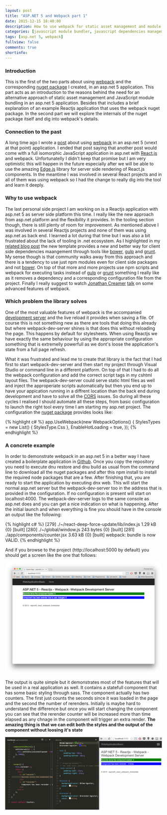 ```yaml
---
layout: post
title: "ASP.NET 5 and Webpack part 1"
date: 2015-12-15 18:40:00
description: How to use webpack for static asset management and module bundling in an asp.net 5 application 
categories: [javascript module bundler, javascript dependencies management, css module bundler, css dependencies management]
tags: [asp.net 5, webpack]
fullview: false
comments: true
shortinfo: 
---
```


### Introduction
This is the first of the two parts about using [webpack][webpack] and the corresponding [nuget package][nuget] I created, in an asp.net 5 application.
This part acts as an introduction to the reasons behind the need for an alternative approach of static asset management and JavaScript module bundling in an asp.net 5 application.
Besides that includes a brief explanation of an example Reactjs application that uses the webpack nuget package. In the second part we will explore the internals of the nuget package itself and dig into webpack's details. 

### Connection to the past
A long time ago I wrote a [post][previous-post] about using [webpack][webpack]
in an asp.net 5 (vnext at that point) application. I ended that post saying that another post would come with a full isomorphic JavaScript application in asp.net with [React.js][react] and webpack.
Unfortunatelly I didn't keep that promise but I am very optimistic this will happen in the future especially after we will be able to use the amazing [Edge.js][edgejs] library for server side rendering of React.js components.
In the meantime I was involved in several React projects and in all of them was using webpack so I had the change to really dig into the tool and learn it deeply.

### Why to use webpack
The last personal side project I am working on is a Reactjs application with asp.net 5 as server side platform this time. I really like the new approach from asp.net platform and the flexibility it provides.
In the tooling section though, there is still plenty of room for improvement. As mentioned above I was involved in several Reactjs projects and none of them was using asp.net as back end. I learned a lot during that time
but I was also a bit frustrated about the lack of tooling in .net ecosystem. As I highlighted in my [related blog post][previous-post] the new template provides a new and better way for client side dependencies maangement
through tools like [bower][bower], [gulp][gulp] and [grunt][grunt]. My sense though is that community walks away from this approach and there is a tendency to use just npm modules even for client side packages and not [bower][bower].
On top of that more and more projects use npm scripts and webpack for executing tasks instead of [gulp][gulp] or [grunt][grunt] something I really like as it removes a dependency and a corresponding configuration file from the project.
Finally I really suggest to watch [Jonathan Creamer][jonathan] [talk][talk] on some advanced features of webpack.

### Which problem the library solves
One of the most valuable features of webpack is the accompanied [development server][devserver] and the live reload it provides when saving a file.
Of course this is not something new as there are tools that doing this already but where webpack-dev-server shines is that does this without reloading the page.
This happens by default for stylesheets. When using Reactjs we have exactly the same behaviour by using the appropriate configuration something that is extremelly powerfull as we dont's loose the application's state from a full page refresh.

What it was frustrated and lead me to create that library is the fact that I had first to start webpack-dev-server and then start my project through Visual Studio or command line in a different platform.
On top of that I had to do all the webpack configuration and add the correct script tags in my cshtml layout files. The webpack-dev-server could serve static html files as well and inject the approperiate scripts automatically
but then you end up to have your appication running in a diffrent location than the back end during development and have to solve all the [CORS][cors] issues.
So during all these cycles I realised I should automate all these steps, from basic configuration to launch the right tool every time I am starting my asp.net project. The configuration the [nuget package][nuget] provides looks like:       

{% highlight c# %}
app.UseWebpack(new WebpackOptions() {
    StylesTypes = new List<StylesType>() {
        StylesType.Css
    },
    EnableHotLoading = true,
});	
{% endhighlight %}

### A concrete example
In order to demonstrate webpack in an asp.net 5 in a better way I have created a boilerplate application in [Github][project].
Once you copy the repository you need to execute dnu restore and dnu build as usual from the command line to download all the nuget packages and after this npm install to install the required node packages that are a few.
After finishing that, you are ready to start the application by executing dnx web. This will start the normal asp.net server but the webpack-dev-server too in the address that is provided in the configuration.
If no configuration is present will start on localhost:4000. The webpack-dev-server logs to the same console as asp.net does and you can get a nice indication on what is happening.
After the initial launch and when everything is fine you should have in the console an output like the following:

{% highlight c# %}
[279] ./~/react-deep-force-update/lib/index.js 1.29 kB {0} [built]
[280] ./~/global/window.js 243 bytes {0} [built]
[281] ./app/components/counter.jsx 3.63 kB {0} [built]
webpack: bundle is now VALID.
{% endhighlight %}

And if you browse to the project (http://localhost:5000 by default) you should get a screen like the one that follows:

<div class="row">
   <div class="col-sm-6 col-sm-offset-3 col-md-4 col-md-offset-4">
        <a href="/assets/images/webpackBoilerplate.png" class="select node folder">
            <img src="/assets/images/webpackBoilerplate.png" alt="select node folder">      
        </a>
   </div>
</div>

The output is quite simple but it demonstrates most of the features that will be used in a real application as well. It contains a statefull component that has some basic styling through sass.
The component actually has two counters. The first just counts the seconds since it was loaded in the page and the second the number of rerenders. Initially is maybe hard to understand the difference but once you will start
changing the component you can see that the rerender counter will be increased more than time elapsed as any chnage in the component will trigger an extra render.
**The amazing thing is that we can edit both the styles and the output of the component without loosing it's state**

<div class="row">
   <div class="col-sm-6 col-sm-offset-3 col-md-8 col-md-offset-2">
        <a href="/assets/images/hotloading.gif" class="select node folder">
            <img src="/assets/images/hotloading.gif" alt="select node folder">      
        </a>
   </div>
</div>


[webpack]: http://webpack.github.io/
[nuget]: https://www.nuget.org/packages/Webpack/
[previous-post]: http://xabikos.com/javascript%20module%20bundler/javascript%20dependencies%20management/css%20module%20bundler/css%20dependencies%20management/2015/05/17/asp.net-vnext-with-webpack.html
[react]: http://facebook.github.io/react/
[edgejs]: http://tjanczuk.github.io/edge/#/
[bower]: http://bower.io
[gulp]: http://gulpjs.com
[grunt]: http://gruntjs.com
[devserver]: https://webpack.github.io/docs/webpack-dev-server.html
[cors]: https://en.wikipedia.org/wiki/Cross-origin_resource_sharing
[jonathan]: https://twitter.com/jcreamer898
[talk]: https://www.youtube.com/watch?v=MzVFrIAwwS8
[project]: https://github.com/xabikos/aspnet5-react-webpack-boilerplate